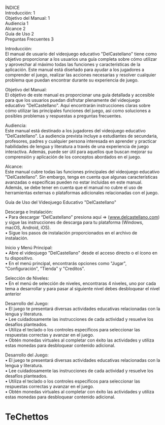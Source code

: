 ÍNDICE  <br>
Introducción:	1<br>
Objetivo del Manual:	1<br>
Audiencia	1<br>
Alcance	2<br>
Guía de Uso	2<br>
Preguntas Frecuentes	3<br>

Introducción: <br>
El manual de usuario del videojuego educativo "DelCastellano" tiene como objetivo proporcionar a los usuarios una guía completa sobre cómo utilizar y aprovechar al máximo todas las funciones y características de la aplicación. Este manual está diseñado para ayudar a los jugadores a comprender el juego, realizar las acciones necesarias y resolver cualquier problema que puedan encontrar durante su experiencia de juego.<br>

Objetivo del Manual:<br>
El objetivo de este manual es proporcionar una guía detallada y accesible para que los usuarios puedan disfrutar plenamente del videojuego educativo "DelCastellano". Aquí encontrarán instrucciones claras sobre cómo utilizar las principales funciones del juego, así como soluciones a posibles problemas y respuestas a preguntas frecuentes.<br>

Audiencia:<br>
Este manual está destinado a los jugadores del videojuego educativo "DelCastellano". La audiencia prevista incluye a estudiantes de secundaria, profesores, padres y cualquier persona interesada en aprender y practicar habilidades de lengua y literatura a través de una experiencia de juego interactiva. Además, puede ser útil para aquellos que buscan mejorar su comprensión y aplicación de los conceptos abordados en el juego.<br>

Alcance: <br>
Este manual cubre todas las funciones principales del videojuego educativo "DelCastellano". Sin embargo, tenga en cuenta que algunas características avanzadas o específicas pueden no estar incluidas en este manual. Además, se debe tener en cuenta que el manual no cubre el uso de herramientas externas o plataformas adicionales relacionadas con el juego.<br>

Guía de Uso del Videojuego Educativo "DelCastellano"<br>

Descarga e Instalación:<br>
•	Para descargar “DelCastellano” presiona aquí => (www.delcastellano.com) y sigue las instrucciones de descarga para tu plataforma (Windows, macOS, Android, iOS).<br>
•	Sigue los pasos de instalación proporcionados en el archivo de instalación.<br>

Inicio y Menú Principal:<br>
•	Abre el videojuego "DelCastellano" desde el acceso directo o el ícono en tu dispositivo.<br>
•	En el menú principal, encontrarás opciones como "Jugar", "Configuración", "Tienda" y "Creditos".<br>

Selección de Niveles:<br>
•	En el menú de selección de niveles, encontraras 4 niveles, uno por cada tema a desarrollar y para pasar al siguiente nivel debes desbloquear el nivel anterior<br>

Desarrollo del Juego:<br>
•	El juego te presentará diversas actividades educativas relacionadas con la lengua y literatura.<br>
•	Lee cuidadosamente las instrucciones de cada actividad y resuelve los desafíos planteados.<br>
•	Utiliza el teclado o los controles específicos para seleccionar las respuestas correctas y avanzar en el juego.<br>
•	Obtén monedas virtuales al completar con éxito las actividades y utiliza estas monedas para desbloquear contenido adicional.<br>

Desarrollo del Juego:<br>
•	El juego te presentará diversas actividades educativas relacionadas con la lengua y literatura.<br>
•	Lee cuidadosamente las instrucciones de cada actividad y resuelve los desafíos planteados.<br>
•	Utiliza el teclado o los controles específicos para seleccionar las respuestas correctas y avanzar en el juego.<br>
•	Obtén monedas virtuales al completar con éxito las actividades y utiliza estas monedas para desbloquear contenido adicional.<br>

# TeChettos
